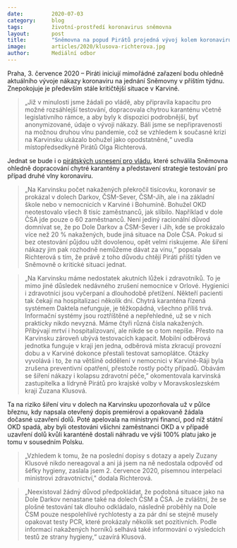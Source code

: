 ```yaml
---
date:         2020-07-03
category:     blog
tags:         životní-prostředí koronavirus sněmovna
layout:       post
title:        "Sněmovna na popud Pirátů projedná vývoj kolem koronaviru i kritickou situaci v Karviné. Hrozí kolaps, varuje pirátská zastupitelka"
image:        articles/2020/klusova-richterova.jpg
author:       Mediální odbor
---   
```



Praha, 3. července 2020 – Piráti iniciují mimořádné zařazení bodu ohledně aktuálního vývoje nákazy koronaviru na jednání Sněmovny v příštím týdnu. Znepokojuje je především stále kritičtější situace v Karviné. 
> „Již v minulosti jsme žádali po vládě, aby připravila kapacitu pro možné rozsáhlejší testování, dopracovala chytrou karanténu včetně legislativního rámce, a aby byly k dispozici podrobnější, byť anonymizované, údaje o vývoji nákazy. Báli jsme se nepřipravenosti na možnou druhou vlnu pandemie, což se vzhledem k současné krizi na Karvinsku ukázalo bohužel jako opodstatněné,“ uvedla místopředsedkyně Pirátů Olga Richterová. 

Jednat se bude i o [pirátských usnesení pro vládu](https://www.pirati.cz/tiskove-zpravy/pirati-prosadili-jedenact-usneseni-k-reseni-koronakrize.html), které schválila Sněmovna ohledně dopracování chytré karantény a představení strategie testování pro případ druhé vlny koronaviru.

> „Na Karvinsku počet nakažených překročil tisícovku, koronavir se prokázal v dolech Darkov, ČSM-Sever, ČSM-Jih, ale i na základní škole nebo v nemocnicích v Karviné i Bohumíně. Bohužel OKD neotestovalo všech 8 tisíc zaměstnanců, jak slíbilo. Například v dole ČSA jde pouze o 60 zaměstnanců. Není jediný racionální důvod domnívat se, že po Dole Darkov a ČSM-Sever i Jih, kde se prokázalo více než 20 % nakažených, bude jiná situace na Dole ČSA. Pokud si bez otestování půjdou užít dovolenou, opět velmi riskujeme. Ale šíření nákazy jim pak rozhodně nemůžeme dávat za vinu,“ popsala Richterová s tím, že právě z toho důvodu chtějí Piráti příští týden ve Sněmovně o kritické situaci jednat. 

> „Na Karvinsku máme nedostatek akutních lůžek i zdravotníků. To je mimo jiné důsledek nedávného zrušení nemocnice v Orlové. Hygienici i zdravotníci jsou vyčerpaní a dlouhodobě přetížení. Někteří pacienti tak čekají na hospitalizaci několik dní. Chytrá karanténa řízená systémem Daktela nefunguje, je těžkopádná, všechno příliš trvá. Informační systémy jsou roztříštěné a nepřehledné, už se v nich prakticky nikdo nevyzná. Máme čtyři různá čísla nakažených. Přibývají mrtví i hospitalizovaní, ale nikde se o tom nepíše. Přesto na Karvinsku zároveň ubývá testovacích kapacit. Mobilní odběrová jednotka funguje v kraji jen jedna, odběrová místa zkracují provozní dobu a v Karviné dokonce přestali testovat samoplátce. Otázky vyvolává i to, že na většině oddělení v nemocnici v Karviné-Ráji byla zrušena preventivní opatření, přestože rostly počty případů. Obávám se šíření nákazy i kolapsu zdravotní péče,” okomentovala karvinská zastupitelka a lídryně Pirátů pro krajské volby v Moravskoslezském kraji Zuzana Klusová. 

Ta na riziko šíření viru v dolech na Karvinsku upozorňovala už v půlce březnu, kdy napsala otevřený dopis premiérovi a opakovaně žádala dočasné uzavření dolů. Poté apelovala na ministryni financí, pod níž státní OKD spadá, aby byli otestováni všichni zaměstnanci OKD a v případě uzavření dolů kvůli karanténě dostali náhradu ve výši 100% platu jako je tomu v sousedním Polsku. 

> „Vzhledem k tomu, že na poslední dopisy s dotazy a apely Zuzany Klusové nikdo nereagoval a ani já jsem na ně nedostala odpověď od šéfky hygieny, zaslala jsem 2. července 2020, písemnou interpelaci  ministrovi zdravotnictví," dodala Richterová.

> „Neexistoval žádný důvod předpokládat, že podobná situace jako na Dole Darkov nenastane také na dolech ČSM a ČSA. Je zvláštní, že se plošné testování tak dlouho odkládalo, následně proběhly na Dole ČSM pouze nespolehlivé rychlotesty a za pár dní se stejně musely opakovat testy PCR, které prokázaly několik set pozitivních. Podle informací nakažených horníků selhává také informování o výsledcích testů ze strany hygieny,“ uzavírá Klusová.
